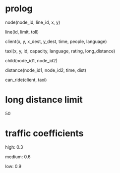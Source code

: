 # prolog

node(node_id, line_id, x, y)

line(id, limit, toll)

client(x, y, x_dest, y_dest, time, people, language)

taxi(x, y, id, capacity, language, rating, long_distance)

child(node_id1, node_id2)

distance(node_id1, node_id2, time, dist)

can_ride(client, taxi)

# long distance limit

50

# traffic coefficients

high: 0.3

medium: 0.6

low: 0.9

